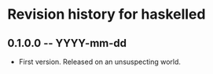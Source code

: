 # Revision history for haskelled

## 0.1.0.0 -- YYYY-mm-dd

* First version. Released on an unsuspecting world.
